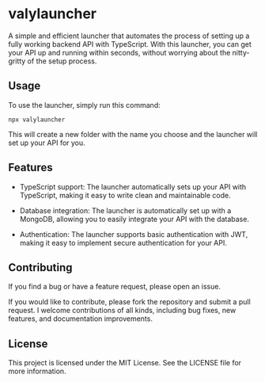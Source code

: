 # valylauncher

A simple and efficient launcher that automates the process of setting up a fully working backend API with TypeScript. With this launcher, you can get your API up and running within seconds, without worrying about the nitty-gritty of the setup process.

## Usage

To use the launcher, simply run this command:

```npx valylauncher``` <br/>

This will create a new folder with the name you choose and the launcher will set up your API for you.

## Features

- TypeScript support: The launcher automatically sets up your API with TypeScript, making it easy to write clean and maintainable code.

- Database integration: The launcher is automatically set up with a MongoDB, allowing you to easily integrate your API with the database.

- Authentication: The launcher supports basic authentication with JWT, making it easy to implement secure authentication for your API.


## Contributing

If you find a bug or have a feature request, please open an issue.

If you would like to contribute, please fork the repository and submit a pull request. I welcome contributions of all kinds, including bug fixes, new features, and documentation improvements.

## License 

This project is licensed under the MIT License. See the LICENSE file for more information.
